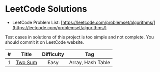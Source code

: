 # LeetCode Solutions

 - LeetCode Problem List: [https://leetcode.com/problemset/algorithms/](https://leetcode.com/problemset/algorithms/)

Test cases in solutions of this project is too simple and not complete. 
You should commit it on LeetCode website. 

| #   | Title | Difficulty | Tag |
| :-: | :-:   | :-:        | :-: |
| 1   | [Two Sum](https://leetcode.com/problems/two-sum/description/) | Easy        | Array, Hash Table|
